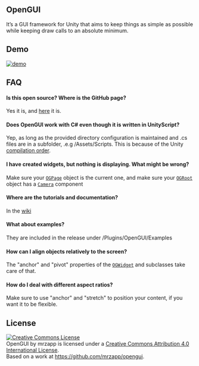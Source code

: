## OpenGUI
It’s a GUI framework for Unity that aims to keep things as simple as possible while keeping draw calls to an absolute minimum.

## Demo
[![demo](https://raw.githubusercontent.com/mrzapp/opengui/master/Screenshots/webdemo.jpg)](http://htmlpreview.github.io/?http://github.com/mrzapp/opengui/blob/master/Build/Build.html)

## FAQ
#### Is this open source? Where is the GitHub page?
Yes it is, and [here](http://github.com/mrzapp/opengui) it is.

#### Does OpenGUI work with C# even though it is written in UnityScript?
Yep, as long as the provided directory configuration is maintained and .cs files are in a subfolder, .e.g /Assets/Scripts. This is because of the Unity [compilation order](http://docs.unity3d.com/412/Documentation/ScriptReference/index.Script_compilation_28Advanced29.html).

#### I have created widgets, but nothing is displaying. What might be wrong?
Make sure your [`OGPage`](https://github.com/mrzapp/opengui/wiki/OGPage) object is the current one, and make sure your [`OGRoot`](https://github.com/mrzapp/opengui/wiki/OGRoot) object has a [`Camera`](http://docs.unity3d.com/Documentation/ScriptReference/Camera.html) component

#### Where are the tutorials and documentation?
In the [wiki](https://github.com/mrzapp/opengui/wiki)  

#### What about examples?
They are included in the release under /Plugins/OpenGUI/Examples

#### How can I align objects relatively to the screen?
The "anchor" and "pivot" properties of the [`OGWidget`](https://github.com/mrzapp/opengui/wiki/OGWidget) and subclasses take care of that.  

#### How do I deal with different aspect ratios?
Make sure to use "anchor" and "stretch" to position your content, if you want it to be flexible.


## License
<a rel="license" href="http://creativecommons.org/licenses/by/4.0/"><img alt="Creative Commons License" style="border-width:0" src="http://i.creativecommons.org/l/by/4.0/88x31.png" /></a><br /><span xmlns:dct="http://purl.org/dc/terms/" property="dct:title">OpenGUI</span> by <span xmlns:cc="http://creativecommons.org/ns#" property="cc:attributionName">mrzapp</span> is licensed under a <a rel="license" href="http://creativecommons.org/licenses/by/4.0/">Creative Commons Attribution 4.0 International License</a>.<br />Based on a work at <a xmlns:dct="http://purl.org/dc/terms/" href="https://github.com/mrzapp/opengui" rel="dct:source">https://github.com/mrzapp/opengui</a>.
